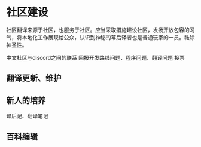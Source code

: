 # 社区建设

社区翻译来源于社区，也服务于社区。应当采取措施建设社区，发扬开放包容的习气，将本地化工作展现给公众，认识到神秘的幕后译者也是普通玩家的一员。祛除神圣性。

中文社区与discord之间的联系
回报开发路线问题、程序问题、翻译问题
投票

## 翻译更新、维护

## 新人的培养

译后记、翻译笔记

## 百科编辑